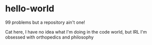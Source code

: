 # hello-world
99 problems but a repository ain't one!

Cat here, I have no idea what I'm doing in the code world, 
but IRL I'm obsessed with orthopedics and philosophy 
